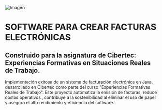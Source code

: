 ![Imagen](https://res.cloudinary.com/dabwdkdys/image/upload/v1703265127/Screenshot_1_jssydc.jpg)

# SOFTWARE PARA CREAR FACTURAS ELECTRÓNICAS
## Construido para la asignatura de Cibertec: Experiencias Formativas en Situaciones Reales de Trabajo.

Implementación exitosa de un sistema de facturación electrónica en Java, desarrollado en Cibertec como
parte del curso "Experiencias Formativas Reales de Trabajo". Este proyecto automatiza la emisión de
facturas, reduce costos operativos , contribuye a la sostenibilidad al eliminar el uso de papel y asegura el
alto rendimiento y eficiencia del software.

